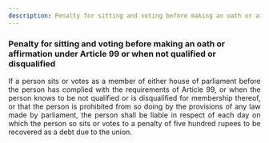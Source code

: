```yaml
---
description: Penalty for sitting and voting before making an oath or affirmation under Article 99 or when not qualified or disqualified
---
```


### Penalty for sitting and voting before making an oath or affirmation under Article 99 or when not qualified or disqualified
<div style="text-align: justify">

If a person sits or votes as a member of either house of parliament before the person has complied with the requirements of Article 99, or when the person knows to be not qualified or is disqualified for membership thereof, or that the person is prohibited from so doing by the provisions of any law made by parliament, the person shall be liable in respect of each day on which the person so sits or votes to a penalty of five hundred rupees to be recovered as a debt due to the union.

</div>
